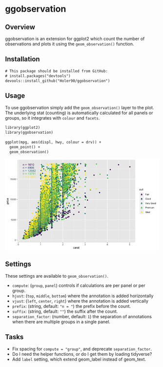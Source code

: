 # ggobservation

## Overview
ggobservation is an extension for ggplot2 which count the number of observations and plots it using the `geom_observation()` function.

## Installation
```{r}
# This package should be installed from GitHub:
# install.packages("devtools")
devools::install_github("Holer90/ggobservation")
```

## Usage
To use ggobservation simply add the `geom_observation()` layer to the plot. The underlying stat (counting) is automatically calculated for all panels or groups, so it integrates with `colour` and `facets`.
```
library(ggplot2)
library(ggobservation)

ggplot(mpg, aes(displ, hwy, colour = drv)) + 
  geom_point() + 
  geom_observation()
```

![](man/README-example-1.png)

## Settings
These settings are available to `geom_observation()`.

* `compute`: (`group`, `panel`) controls if calculations are per panel or per group.
* `hjust`: (`top`, `middle`, `bottom`) where the annotation is added horizontally
* `vjust`: (`left`, `center`, `right`) where the annotation is added vertically
* `prefix`: (string, default: `"n = "`) the prefix before the count.
* `suffix`: (string, default: `""`) the suffix after the count.
* `separation_factor`: (number, default: `1`) the separation of annotations when there are multiple groups in a single panel.


## Tasks
* Fix spacing for `compute = "group"`, and deprecate `separation_factor`.
* Do I need the helper functions, or do I get them by loading tidyverse?
* Add `label` setting, which extend geom_label instead of geom_text.
